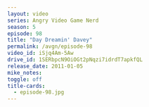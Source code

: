 ```yaml
---
layout: video
series: Angry Video Game Nerd
season: 5
episode: 98
title: "Day Dreamin' Davey"
permalink: /avgn/episode-98
video_id: iSjq4Am-5Aw
drive_id: 1SERbpcN9OiOGt2pNqzi7idrdT7apkfQL
release_date: 2011-01-05
mike_notes:
toggle: off
title-cards:
  - episode-98.jpg
---
```

